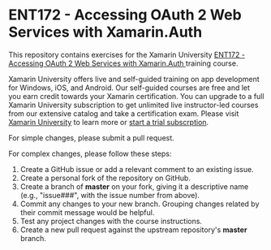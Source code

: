 # ENT172 - Accessing OAuth 2 Web Services with Xamarin.Auth 

This repository contains exercises for the Xamarin University [ENT172 - Accessing OAuth 2 Web Services with Xamarin.Auth ](http://university.xamarin.com/classes/#ent172-using-xam-auth) training course.

Xamarin University offers live and self-guided training on app development for Windows, iOS, and Android. Our self-guided courses are free and let you earn credit towards your Xamarin certification. You can upgrade to a full Xamarin University subscription to get unlimited live instructor-led courses from our extensive catalog and take a certification exam. Please visit [Xamarin University](https://university.xamarin.com/) to learn more or [start a trial subscrption](https://www.xamarin.com/university#request-trial).

For simple changes, please submit a pull request.

For complex changes, please follow these steps:

1. Create a GitHub issue or add a relevant comment to an existing issue.
2. Create a personal fork of the repository on GitHub.
3. Create a branch of **master** on your fork, giving it a descriptive name (e.g., "issue###", with the issue number from above).
4. Commit any changes to your new branch. Grouping changes related by their commit message would be helpful.
5. Test any project changes with the course instructions.
6. Create a new pull request against the upstream repository's **master** branch.
